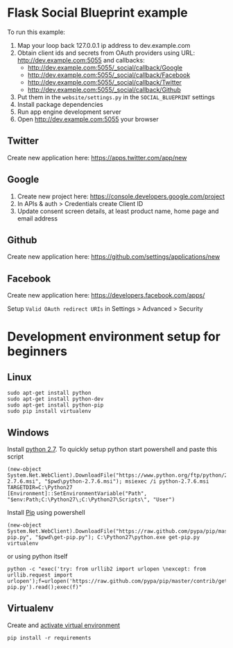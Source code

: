 # Flask Social Blueprint example

To run this example:

1. Map your loop back 127.0.0.1 ip address to dev.example.com
2. Obtain client ids and secrets from OAuth providers using URL:
   http://dev.example.com:5055 and callbacks:
    - http://dev.example.com:5055/_social/callback/Google
    - http://dev.example.com:5055/_social/callback/Facebook
    - http://dev.example.com:5055/_social/callback/Twitter
    - http://dev.example.com:5055/_social/callback/Github
3. Put them in the `website/settings.py` in the `SOCIAL_BLUEPRINT` settings
4. Install package dependencies
5. Run app engine development server
6. Open http://dev.example.com:5055 your browser

## Twitter

Create new application here: https://apps.twitter.com/app/new

## Google

1. Create new project here: https://console.developers.google.com/project
2. In APIs & auth > Credentials create Client ID
3. Update consent screen details, at least product name, home page and email address

## Github

Create new application here: https://github.com/settings/applications/new

## Facebook

Create new application here: https://developers.facebook.com/apps/

Setup `Valid OAuth redirect URIs` in Settings > Advanced > Security

# Development environment setup for beginners

## Linux

```
sudo apt-get install python
sudo apt-get install python-dev
sudo apt-get install python-pip
sudo pip install virtualenv
```

## Windows

Install [python 2.7](https://www.python.org/download/releases/2.7/).
To quickly setup python start powershell and paste this script

    (new-object System.Net.WebClient).DownloadFile("https://www.python.org/ftp/python/2.7.6/python-2.7.6.msi", "$pwd\python-2.7.6.msi"); msiexec /i python-2.7.6.msi TARGETDIR=C:\Python27
    [Environment]::SetEnvironmentVariable("Path", "$env:Path;C:\Python27\;C:\Python27\Scripts\", "User")

Install [Pip](http://pip.readthedocs.org/en/latest/installing.html) using powershell

    (new-object System.Net.WebClient).DownloadFile("https://raw.github.com/pypa/pip/master/contrib/get-pip.py", "$pwd\get-pip.py"); C:\Python27\python.exe get-pip.py virtualenv

or using python itself

    python -c "exec('try: from urllib2 import urlopen \nexcept: from urllib.request import urlopen');f=urlopen('https://raw.github.com/pypa/pip/master/contrib/get-pip.py').read();exec(f)"

## Virtualenv

Create and [activate virtual environment](http://virtualenv.readthedocs.org/en/latest/virtualenv.html#activate-script)

    pip install -r requirements


